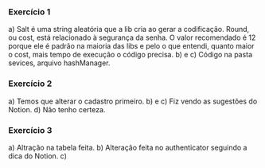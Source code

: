 ### Exercício 1
a) Salt é uma string aleatória que a lib cria ao gerar a codificação.
Round, ou cost, está relacionado à segurança da senha. O valor recomendado é 12 porque ele é padrão na maioria das libs e pelo o que entendi, quanto maior o cost, mais tempo de execução o código precisa. 
b) e c) Código na pasta sevices, arquivo hashManager.

### Exercício 2
a) Temos que alterar o cadastro primeiro.
b) e c) Fiz vendo as sugestões do Notion.
d) Não tenho certeza.

### Exercício 3
a) Altração na tabela feita.
b) Alteração feita no authenticator seguindo a dica do Notion.
c) 



